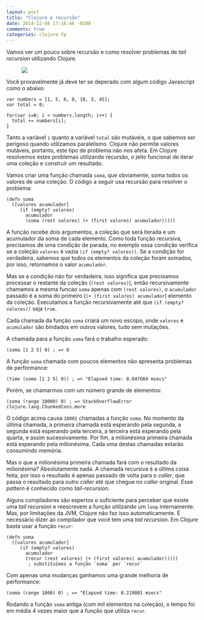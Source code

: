 ```yaml
---
layout: post
title: "Clojure e recursão"
date: 2014-12-08 17:16:46 -0200
comments: true
categories: clojure fp
---
```


Vamos ver um pouco sobre recursão e como resolver problemas de *tail recursion* utilizando Clojure. <!--more-->

<figure>
  <img src="{{ root_url }}/images/posts/recursion.jpg"/>
</figure>

Você provavelmente já deve ter se deperado com algum código Javascript como o abaixo:

```
var numbers = [1, 5, 6, 8, 10, 3, 45];
var total = 0;

for(var i=0; i < numbers.length; i++) {
  total += numbers[i];
}
```

Tanto a variável `i` quanto a variável `total` são mutáveis, o que sabemos ser perigoso quando utilizamos paralelismo. Clojure não permite valores mutáveis, portanto, este tipo de problema não nos afeta. Em Clojure resolvemos estes problemas utilizando recursão, o jeito funcional de iterar uma coleção e construir um resultado.

Vamos criar uma função chamada `soma`, que obviamente, soma todos os valores de uma coleção. O código a seguir usa recursão para resolver o problema:

```
(defn soma
  ([valores acumulador]
     (if (empty? valores)
       acumulador
       (soma (rest valores) (+ (first valores) acumulador)))))
```

A função recebe dois argumentos, a coleção que será iterada e um acumulador da soma de cada elemento. Como toda função recursiva, precisamos de uma condição de parada, no exemplo essa condição verifica se a coleção `valores` é vazia `(if (empty? valores))`. Se a condição for verdadeira, sabemos que todos os elementos da coleção foram somados, por isso, retornamos o valor `acumulador`.

Mas se a condição não for verdadeira, isso significa que precisamos processar o restante da coleção (`(rest valores)`), então recursivamente chamamos a mesma funcao `soma` apenas com `(rest valores)`, o `acumulador` passado é a soma do primeiro (`(+ (first valores) acumulador`) elemento da coleção. Executamos a função recursivamente até que `(if (empty? valores))` seja `true`.

Cada chamada da função `soma` criará um novo escopo, onde `valores` e `acumulador` são bindados em outros valores, tudo sem mutações.

A chamada para a função `soma` fará o trabalho esperado:

```
(soma [1 2 5] 0) ; => 8
```

A função `soma` chamada com poucos elementos não apresenta problemas de performance:

```
(time (soma [1 2 5] 0)) ; => "Elapsed time: 0.047669 msecs"
```

Porém, se chamarmos com um número grande de elementos:

```
(soma (range 10000) 0) ; => StackOverflowError   clojure.lang.ChunkedCons.more
```

O código acima causa `10001` chamadas a função `soma`. No momento da última chamada, a primeira chamada está esperando pela segunda, a segunda está esperando pela terceira, a terceira está esperando pela quarta, e assim sucessivamente. Por fim, a milionésima primeira chamada está esperando pela milionésima. Cada uma destas chamadas estarão consumindo memória. 

Mas o que a milionésima primeira chamada fará com o resultado da milionésima? Absolutamente nada. A chamada recursiva é a última coisa feita, por isso o resultado é apenas passado de volta para o *caller*, que passa o resultado para outro *caller* até que chegue no *caller* original. Esse *pattern* é conhecido como *tail-recursion*.


Alguns compiladores são espertos o suficiente para perceber que existe uma *tail recursion* e reescrevem a função utilizando um `loop` internamente. Mas, por limitações da JVM, Clojure não faz isso automaticamente. É necessário dizer ao compilador que você tem uma *tail recursion*. Em Clojure basta usar a função `recur`:

```
(defn soma
  ([valores acumulador]
     (if (empty? valores)
       acumulador
       (recur (rest valores) (+ (first valores) acumulador)))))
        ; substituímos a função `soma` por `recur`
```

Com apenas uma mudanças ganhamos uma grande melhoria de performance:

```
(soma (range 1000) 0) ; => "Elapsed time: 0.219801 msecs"
```

Rodando a função `soma` antiga (com mil elementos na coleção), o tempo foi em média 4 vezes maior que a função que utiliza `recur`.
